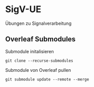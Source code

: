 # SigV-UE
Übungen zu Signalverarbeitung

## Overleaf Submodules

Submodule initalisieren

`git clone --recurse-submodules`

Submodule von Overleaf pullen

`git submodule update --remote --merge`


